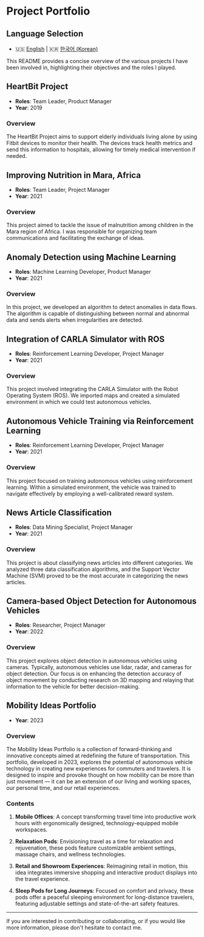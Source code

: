 # Project Portfolio

## Language Selection
- :us: [English](#project-portfolio) | :kr: [한국어 (Korean)](README.ko.md)

This README provides a concise overview of the various projects I have been involved in, highlighting their objectives and the roles I played.

## HeartBit Project
- **Roles**: Team Leader, Product Manager
- **Year**: 2019

### Overview
The HeartBit Project aims to support elderly individuals living alone by using Fitbit devices to monitor their health. The devices track health metrics and send this information to hospitals, allowing for timely medical intervention if needed.

## Improving Nutrition in Mara, Africa
- **Roles**: Team Leader, Project Manager
- **Year**: 2021

### Overview
This project aimed to tackle the issue of malnutrition among children in the Mara region of Africa. I was responsible for organizing team communications and facilitating the exchange of ideas.

## Anomaly Detection using Machine Learning
- **Roles**: Machine Learning Developer, Product Manager
- **Year**: 2021

### Overview
In this project, we developed an algorithm to detect anomalies in data flows. The algorithm is capable of distinguishing between normal and abnormal data and sends alerts when irregularities are detected.

## Integration of CARLA Simulator with ROS
- **Roles**: Reinforcement Learning Developer, Project Manager
- **Year**: 2021

### Overview
This project involved integrating the CARLA Simulator with the Robot Operating System (ROS). We imported maps and created a simulated environment in which we could test autonomous vehicles.

## Autonomous Vehicle Training via Reinforcement Learning
- **Roles**: Reinforcement Learning Developer, Project Manager
- **Year**: 2021

### Overview
This project focused on training autonomous vehicles using reinforcement learning. Within a simulated environment, the vehicle was trained to navigate effectively by employing a well-calibrated reward system.

## News Article Classification
- **Roles**: Data Mining Specialist, Project Manager
- **Year**: 2021

### Overview
This project is about classifying news articles into different categories. We analyzed three data classification algorithms, and the Support Vector Machine (SVM) proved to be the most accurate in categorizing the news articles.

## Camera-based Object Detection for Autonomous Vehicles
- **Roles**: Researcher, Project Manager
- **Year**: 2022

### Overview
This project explores object detection in autonomous vehicles using cameras. Typically, autonomous vehicles use lidar, radar, and cameras for object detection. Our focus is on enhancing the detection accuracy of object movement by conducting research on 3D mapping and relaying that information to the vehicle for better decision-making.

## Mobility Ideas Portfolio

- **Year**: 2023

### Overview

The Mobility Ideas Portfolio is a collection of forward-thinking and innovative concepts aimed at redefining the future of transportation. This portfolio, developed in 2023, explores the potential of autonomous vehicle technology in creating new experiences for commuters and travelers. It is designed to inspire and provoke thought on how mobility can be more than just movement — it can be an extension of our living and working spaces, our personal time, and our retail experiences.

### Contents

1. **Mobile Offices**: A concept transforming travel time into productive work hours with ergonomically designed, technology-equipped mobile workspaces.
   
2. **Relaxation Pods**: Envisioning travel as a time for relaxation and rejuvenation, these pods feature customizable ambient settings, massage chairs, and wellness technologies.

3. **Retail and Showroom Experiences**: Reimagining retail in motion, this idea integrates immersive shopping and interactive product displays into the travel experience.

4. **Sleep Pods for Long Journeys**: Focused on comfort and privacy, these pods offer a peaceful sleeping environment for long-distance travelers, featuring adjustable settings and state-of-the-art safety features.

---

If you are interested in contributing or collaborating, or if you would like more information, please don't hesitate to contact me. 
